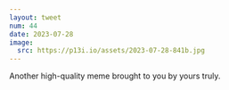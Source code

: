```yaml
---
layout: tweet
num: 44
date: 2023-07-28
image:
  src: https://p13i.io/assets/2023-07-28-841b.jpg
---
```


Another high-quality meme brought to you by yours truly.
